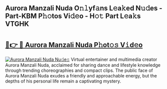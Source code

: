 ## Aurora Manzali Nuda O𝚗𝚕yf𝚊ns L𝚎a𝚔ed N𝚞𝚍es - Part-KBM P𝚑𝚘tos Vi𝚍𝚎o - H𝚘𝚝 Part L𝚎a𝚔s VTGHK

# <h2><a href="http://kf7n8v.oniu.top/?m=Aurora+Manzali+Nuda">🔗👉 🔴 Aurora Manzali Nuda P𝚑ot𝚘𝚜 V𝚒d𝚎o</a></h2>

[![Aurora Manzali Nuda Nu𝚍e𝚜](https://i.imgur.com/0qMVB7G.gif)](http://kf7n8v.oniu.top/?m=Aurora+Manzali+Nuda)
Virtual entertainer and multimedia creator Aurora Manzali Nuda, acclaimed for sharing dance and lifestyle knowledge through trending choreographies and compact clips. The public face of Aurora Manzali Nuda exudes a friendly and approachable energy, but the depths of his personal life remain a captivating mystery.  

